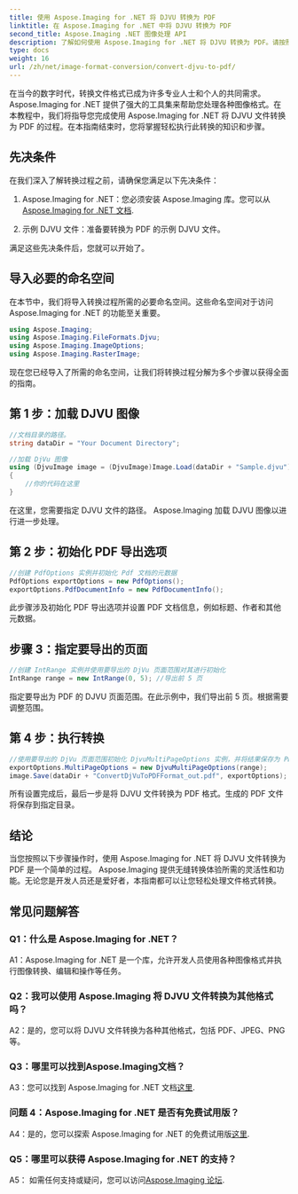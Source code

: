 ```yaml
---
title: 使用 Aspose.Imaging for .NET 将 DJVU 转换为 PDF
linktitle: 在 Aspose.Imaging for .NET 中将 DJVU 转换为 PDF
second_title: Aspose.Imaging .NET 图像处理 API
description: 了解如何使用 Aspose.Imaging for .NET 将 DJVU 转换为 PDF。请按照我们的分步指南进行无缝转换。
type: docs
weight: 16
url: /zh/net/image-format-conversion/convert-djvu-to-pdf/
---
```

在当今的数字时代，转换文件格式已成为许多专业人士和个人的共同需求。 Aspose.Imaging for .NET 提供了强大的工具集来帮助您处理各种图像格式。在本教程中，我们将指导您完成使用 Aspose.Imaging for .NET 将 DJVU 文件转换为 PDF 的过程。在本指南结束时，您将掌握轻松执行此转换的知识和步骤。

## 先决条件

在我们深入了解转换过程之前，请确保您满足以下先决条件：

1.  Aspose.Imaging for .NET：您必须安装 Aspose.Imaging 库。您可以从[Aspose.Imaging for .NET 文档](https://reference.aspose.com/imaging/net/).

2. 示例 DJVU 文件：准备要转换为 PDF 的示例 DJVU 文件。

满足这些先决条件后，您就可以开始了。

## 导入必要的命名空间

在本节中，我们将导入转换过程所需的必要命名空间。这些命名空间对于访问 Aspose.Imaging for .NET 的功能至关重要。

```csharp
using Aspose.Imaging;
using Aspose.Imaging.FileFormats.Djvu;
using Aspose.Imaging.ImageOptions;
using Aspose.Imaging.RasterImage;
```

现在您已经导入了所需的命名空间，让我们将转换过程分解为多个步骤以获得全面的指南。

## 第 1 步：加载 DJVU 图像

```csharp
//文档目录的路径。
string dataDir = "Your Document Directory";

//加载 DjVu 图像
using (DjvuImage image = (DjvuImage)Image.Load(dataDir + "Sample.djvu"))
{
    //你的代码在这里
}
```

在这里，您需要指定 DJVU 文件的路径。 Aspose.Imaging 加载 DJVU 图像以进行进一步处理。

## 第 2 步：初始化 PDF 导出选项

```csharp
//创建 PdfOptions 实例并初始化 Pdf 文档的元数据
PdfOptions exportOptions = new PdfOptions();
exportOptions.PdfDocumentInfo = new PdfDocumentInfo();
```

此步骤涉及初始化 PDF 导出选项并设置 PDF 文档信息，例如标题、作者和其他元数据。

## 步骤 3：指定要导出的页面

```csharp
//创建 IntRange 实例并使用要导出的 DjVu 页面范围对其进行初始化
IntRange range = new IntRange(0, 5); //导出前 5 页
```

指定要导出为 PDF 的 DJVU 页面范围。在此示例中，我们导出前 5 页。根据需要调整范围。

## 第 4 步：执行转换

```csharp
//使用要导出的 DjVu 页面范围初始化 DjvuMultiPageOptions 实例，并将结果保存为 PDF 格式
exportOptions.MultiPageOptions = new DjvuMultiPageOptions(range);
image.Save(dataDir + "ConvertDjVuToPDFFormat_out.pdf", exportOptions);
```

所有设置完成后，最后一步是将 DJVU 文件转换为 PDF 格式。生成的 PDF 文件将保存到指定目录。

## 结论

当您按照以下步骤操作时，使用 Aspose.Imaging for .NET 将 DJVU 文件转换为 PDF 是一个简单的过程。 Aspose.Imaging 提供无缝转换体验所需的灵活性和功能。无论您是开发人员还是爱好者，本指南都可以让您轻松处理文件格式转换。

## 常见问题解答

### Q1：什么是 Aspose.Imaging for .NET？

A1：Aspose.Imaging for .NET 是一个库，允许开发人员使用各种图像格式并执行图像转换、编辑和操作等任务。

### Q2：我可以使用 Aspose.Imaging 将 DJVU 文件转换为其他格式吗？

A2：是的，您可以将 DJVU 文件转换为各种其他格式，包括 PDF、JPEG、PNG 等。

### Q3：哪里可以找到Aspose.Imaging文档？

 A3：您可以找到 Aspose.Imaging for .NET 文档[这里](https://reference.aspose.com/imaging/net/).

### 问题 4：Aspose.Imaging for .NET 是否有免费试用版？

A4：是的，您可以探索 Aspose.Imaging for .NET 的免费试用版[这里](https://releases.aspose.com/).

### Q5：哪里可以获得 Aspose.Imaging for .NET 的支持？

 A5： 如需任何支持或疑问，您可以访问[Aspose.Imaging 论坛](https://forum.aspose.com/).